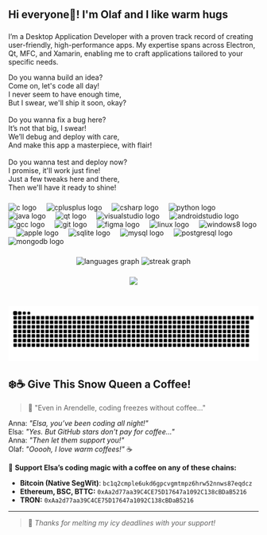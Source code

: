 <h2 align="left">Hi everyone👋! I'm Olaf and I like warm hugs</h2>

###

<p align="left">I’m a Desktop Application Developer with a proven track record of creating user-friendly, high-performance apps. My expertise spans across Electron, Qt, MFC, and Xamarin, enabling me to craft applications tailored to your specific needs.</p>
<p align="left">Do you wanna build an idea?<br>Come on, let's code all day!<br>I never seem to have enough time,<br>But I swear, we'll ship it soon, okay?<br><br>Do you wanna fix a bug here?<br>It’s not that big, I swear!<br>We’ll debug and deploy with care,<br>And make this app a masterpiece, with flair!<br><br>Do you wanna test and deploy now?<br>I promise, it'll work just fine!<br>Just a few tweaks here and there,<br>Then we'll have it ready to shine!</p>

###

<div align="left">
  <img src="https://skillicons.dev/icons?i=c" height="30" alt="c logo"  />
  <img width="12" />
  <img src="https://skillicons.dev/icons?i=cpp" height="30" alt="cplusplus logo"  />
  <img width="12" />
  <img src="https://skillicons.dev/icons?i=cs" height="30" alt="csharp logo"  />
  <img width="12" />
  <img src="https://cdn.simpleicons.org/python/3776AB" height="30" alt="python logo"  />
  <img width="12" />
  <img src="https://cdn.jsdelivr.net/gh/devicons/devicon/icons/java/java-original.svg" height="30" alt="java logo"  />
  <img width="12" />
  <img src="https://cdn.jsdelivr.net/gh/devicons/devicon/icons/qt/qt-original.svg" height="30" alt="qt logo"  />
  <img width="12" />
  <img src="https://skillicons.dev/icons?i=visualstudio" height="30" alt="visualstudio logo"  />
  <img width="12" />
  <img src="https://cdn.jsdelivr.net/gh/devicons/devicon/icons/androidstudio/androidstudio-original.svg" height="30" alt="androidstudio logo"  />
  <img width="12" />
  <img src="https://cdn.jsdelivr.net/gh/devicons/devicon/icons/gcc/gcc-original.svg" height="30" alt="gcc logo"  />
  <img width="12" />
  <img src="https://cdn.jsdelivr.net/gh/devicons/devicon/icons/git/git-original.svg" height="30" alt="git logo"  />
  <img width="12" />
  <img src="https://cdn.jsdelivr.net/gh/devicons/devicon/icons/figma/figma-original.svg" height="30" alt="figma logo"  />
  <img width="12" />
  <img src="https://cdn.jsdelivr.net/gh/devicons/devicon/icons/linux/linux-original.svg" height="30" alt="linux logo"  />
  <img width="12" />
  <img src="https://cdn.jsdelivr.net/gh/devicons/devicon/icons/windows8/windows8-original.svg" height="30" alt="windows8 logo"  />
  <img width="12" />
  <img src="https://cdn.jsdelivr.net/gh/devicons/devicon/icons/apple/apple-original.svg" height="30" alt="apple logo"  />
  <img width="12" />
  <img src="https://cdn.jsdelivr.net/gh/devicons/devicon/icons/sqlite/sqlite-original.svg" height="30" alt="sqlite logo"  />
  <img width="12" />
  <img src="https://cdn.jsdelivr.net/gh/devicons/devicon/icons/mysql/mysql-original.svg" height="30" alt="mysql logo"  />
  <img width="12" />
  <img src="https://cdn.jsdelivr.net/gh/devicons/devicon/icons/postgresql/postgresql-original.svg" height="30" alt="postgresql logo"  />
  <img width="12" />
  <img src="https://cdn.jsdelivr.net/gh/devicons/devicon/icons/mongodb/mongodb-plain.svg" height="30" alt="mongodb logo"  />
</div>

###

<div align="center">
  <img src="https://github-readme-stats.vercel.app/api/top-langs?username=Frozen-210&locale=en&hide_title=false&layout=compact&card_width=320&langs_count=5&hide_border=false&order=2" height="150" alt="languages graph"  />
  <img src="https://streak-stats.demolab.com?user=Frozen-210&locale=en&mode=daily&hide_border=false&border_radius=5&order=3" height="150" alt="streak graph"  />
</div>

###

<div align="center">
  <img src="https://profile-counter.glitch.me/Frozen-210/count.svg?"  />
</div>

###

<br clear="both">

<img src="https://raw.githubusercontent.com/Frozen-210/Frozen-210/output/snake.svg" alt="Snake animation" />

###

## ❄️☕ Give This Snow Queen a Coffee!

> 👸 "Even in Arendelle, coding freezes without coffee..."

Anna: *"Elsa, you’ve been coding all night!"*  
Elsa: *"Yes. But GitHub stars don't pay for coffee..."*  
Anna: *"Then let them support you!"*  
Olaf: *"Ooooh, I love warm coffees!"* ☕

💙 **Support Elsa’s coding magic with a coffee on any of these chains:**  

- **Bitcoin (Native SegWit)**: `bc1q2cmple6ukd6gpcvgmtmpz6hrw52nnws87eqdcz`
- **Ethereum, BSC, BTTC:** `0xAa2d77aa39C4CE75D17647a1092C138cBDaB5216`
- **TRON:** `0xAa2d77aa39C4CE75D17647a1092C138cBDaB5216`

---

> 💙 *Thanks for melting my icy deadlines with your support!*

